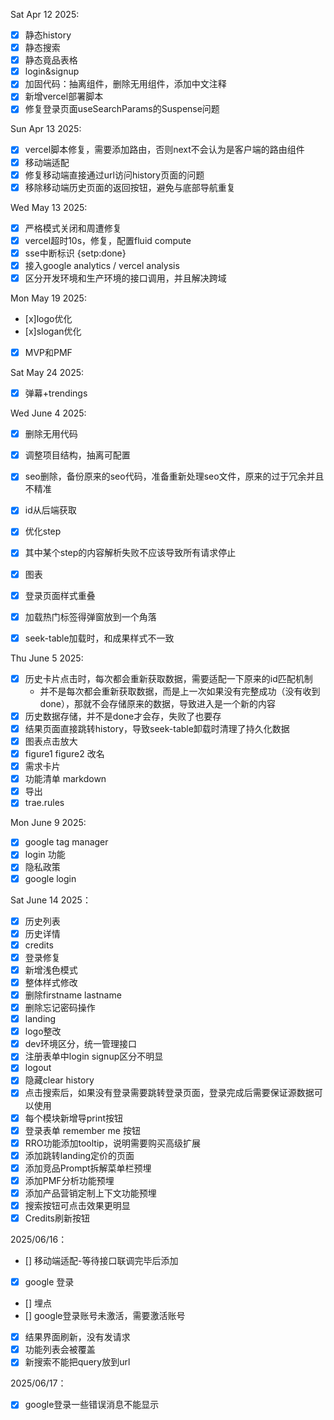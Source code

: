 Sat Apr 12 2025:
- [x] 静态history
- [x] 静态搜索
- [x] 静态竟品表格
- [x] login&signup
- [x] 加固代码：抽离组件，删除无用组件，添加中文注释
- [x] 新增vercel部署脚本
- [x] 修复登录页面useSearchParams的Suspense问题

Sun Apr 13 2025:
- [x] vercel脚本修复，需要添加路由，否则next不会认为是客户端的路由组件
- [x] 移动端适配
- [x] 修复移动端直接通过url访问history页面的问题
- [x] 移除移动端历史页面的返回按钮，避免与底部导航重复

Wed May 13 2025:
- [x] 严格模式关闭和周遭修复
- [x] vercel超时10s，修复，配置fluid compute
- [x] sse中断标识 {setp:done}
- [x] 接入google analytics / vercel  analysis
- [x] 区分开发环境和生产环境的接口调用，并且解决跨域

Mon May 19 2025:
- [x]logo优化
- [x]slogan优化
- [x] MVP和PMF

Sat May 24 2025:
- [x] 弹幕+trendings 

Wed June 4 2025:
- [x] 删除无用代码
- [x] 调整项目结构，抽离可配置
- [x] seo删除，备份原来的seo代码，准备重新处理seo文件，原来的过于冗余并且不精准
- [x] id从后端获取
- [x] 优化step
- [x] 其中某个step的内容解析失败不应该导致所有请求停止
- [x] 图表
- [x] 登录页面样式重叠
- [x] 加载热门标签得弹窗放到一个角落
- [x] seek-table加载时，和成果样式不一致
  
  
Thu June 5 2025:
- [x] 历史卡片点击时，每次都会重新获取数据，需要适配一下原来的id匹配机制 
  - 并不是每次都会重新获取数据，而是上一次如果没有完整成功（没有收到done），那就不会存储原来的数据，导致进入是一个新的内容
- [x] 历史数据存储，并不是done才会存，失败了也要存
- [x] 结果页面直接跳转history，导致seek-table卸载时清理了持久化数据
- [x] 图表点击放大
- [x] figure1 figure2 改名
- [x] 需求卡片
- [x] 功能清单 markdown
- [x] 导出
- [x] trae.rules

Mon June 9 2025:
- [x] google tag manager
- [x] login 功能
- [x] 隐私政策
- [x] google login
  
Sat June 14 2025：
- [x] 历史列表
- [x] 历史详情
- [x] credits
- [x] 登录修复
- [x] 新增浅色模式
- [x] 整体样式修改
- [x] 删除firstname lastname
- [x] 删除忘记密码操作
- [x] landing
- [x] logo整改
- [x] dev环境区分，统一管理接口
- [x] 注册表单中login  signup区分不明显
- [x] logout
- [x] 隐藏clear history
- [x] 点击搜索后，如果没有登录需要跳转登录页面，登录完成后需要保证源数据可以使用
- [x] 每个模块新增导print按钮
- [x] 登录表单 remember me 按钮
- [x] RRO功能添加tooltip，说明需要购买高级扩展
- [x] 添加跳转landing定价的页面
- [x] 添加竞品Prompt拆解菜单栏预埋
- [x] 添加PMF分析功能预埋
- [x] 添加产品营销定制上下文功能预埋
- [x] 搜索按钮可点击效果更明显
- [x] Credits刷新按钮

2025/06/16：
- [] 移动端适配-等待接口联调完毕后添加
- [x] google 登录
- [] 埋点
- [] google登录账号未激活，需要激活账号
- [x] 结果界面刷新，没有发请求
- [x] 功能列表会被覆盖
- [x] 新搜索不能把query放到url

2025/06/17：
-[x] google登录一些错误消息不能显示